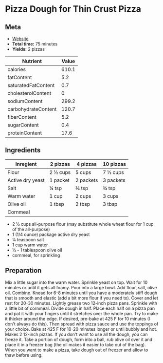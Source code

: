 # Pizza Dough for Thin Crust Pizza

## Meta

- [Website](https://www.food.com/recipe/pizza-dough-for-thin-crust-pizza-70165)
- **Total time:** 75 minutes
- **Yields:** 2 pizzas

|Nutrient|Value|
|-|-|
|calories|610.1|
|fatContent|5.2|
|saturatedFatContent|0.7|
|cholesterolContent|0|
|sodiumContent|299.2|
|carbohydrateContent|120.7|
|fiberContent|5.2|
|sugarContent|0.4|
|proteinContent|17.6|

## Ingredients

|Inregient|2 pizzas|4 pizzas|10 pizzas|
|-|-|-|-|
|Flour|2 1⁄2 cups|5 cups|7 1⁄2 cups|
|Active dry yeast|1 packet|2 packets|3 packets|
|Salt|1⁄4 tsp|2⁄4 tsp|3⁄4 tsp|
|Warm water|1 cup|2 cups|3 cups|
|Olive oil|1 tbsp|2 tbsp|3 tbsp|
|Cornmeal||||

- 2 1⁄2 cups all-purpose flour (may substitute whole wheat flour for 1 cup of the all-purpose)
- 1 (1/4 ounce) package active dry yeast
- 1⁄4 teaspoon salt
- 1 cup warm water
- 1⁄2 - 1 tablespoon olive oil
- cornmeal, for sprinkling

## Preparation

Mix a little sugar into the warm water.
Sprinkle yeast on top.
Wait for 10 minutes or until it gets all foamy.
Pour into a large bowl.
Add flour, salt, olive oil.
Combine.
Knead for 6-8 minutes until you have a moderately stiff dough that is smooth and elastic (add a bit more flour if you need to).
Cover and let rest for 20-30 minutes.
Lightly grease two 12-inch pizza pans.
Sprinkle with a little bit of cornmeal.
Divide dough in half.
Place each half on a pizza pan and pat it with your fingers until it stretches over the whole pan.
Try to make it thicker around the edge.
If desired, pre-bake at 425 F for 10 minutes (I don't always do this).
Then spread with pizza sauce and use the toppings of your choice.
Bake at 425 F for 10-20 minutes longer or until bubbly and hot.
Makes 2 12-inch pizzas.
If you don't want to use all the dough, you can freeze it.
Take a portion of dough, form into a ball, rub olive oil over it and place it in a freezer bag (the oil makes it easier to take out of the bag).
When you want to make a pizza, take dough out of freezer and allow to thaw before using.
